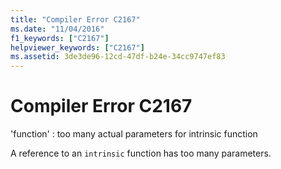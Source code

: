 ```yaml
---
title: "Compiler Error C2167"
ms.date: "11/04/2016"
f1_keywords: ["C2167"]
helpviewer_keywords: ["C2167"]
ms.assetid: 3de3de96-12cd-47df-b24e-34cc9747ef83
---
```

# Compiler Error C2167

'function' : too many actual parameters for intrinsic function

A reference to an `intrinsic` function has too many parameters.